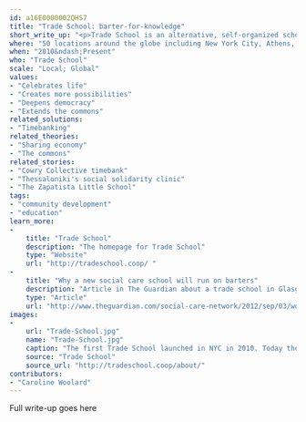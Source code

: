 ```yaml
---
id: a16E0000002QHS7
title: "Trade School: barter-for-knowledge"
short_write_up: "<p>Trade School is an alternative, self-organized school that runs on barter and places equal value on big ideas, practical skills and experiential knowledge. Anyone can teach a class. Students sign up for a class by agreeing to bring a barter item that the teacher requests. Trade School is about building relationships of trust and mutual aid through the voluntary, reciprocal exchange of resources and service. The first Trade School opened in 2010 in New York City. Today, there is an international network of more than 50 local, self-organized chapters worldwide. The project is organized entirely by volunteer collectives, sharing skills to create spaces of hope amidst rising tuition costs and persistent unemployment.</p>"
where: "50 locations around the globe including New York City, Athens, Manila and Chihuahua"
when: "2010&ndash;Present"
who: "Trade School"
scale: "Local; Global"
values:
- "Celebrates life"
- "Creates more possibilities"
- "Deepens democracy"
- "Extends the commons"
related_solutions:
- "Timebanking"
related_theories:
- "Sharing economy"
- "The commons"
related_stories:
- "Cowry Collective timebank"
- "Thessaloniki's social solidarity clinic"
- "The Zapatista Little School"
tags:
- "community development"
- "education"
learn_more:
-
    title: "Trade School"
    description: "The homepage for Trade School"
    type: "Website"
    url: "http://tradeschool.coop/ "
-
    title: "Why a new social care school will run on barters"
    description: "Article in The Guardian about a trade school in Glasgow "
    type: "Article"
    url: "http://www.theguardian.com/social-care-network/2012/sep/03/work-practices-careers-advice"
images:
-
    url: "Trade-School.jpg"
    name: "Trade-School.jpg"
    caption: "The first Trade School launched in NYC in 2010. Today there are more than 50 worldwide."
    source: "Trade School"
    source_url: "http://tradeschool.coop/about/"
contributors:
- "Caroline Woolard"
---
```

Full write-up goes here
